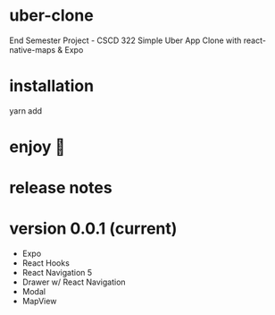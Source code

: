 # uber-clone
End Semester Project - CSCD 322
Simple Uber App Clone with react-native-maps & Expo

# installation

yarn add

# enjoy 🎉

# release notes
# version 0.0.1 (current)
* Expo
* React Hooks
* React Navigation 5
* Drawer w/ React Navigation
* Modal
* MapView
